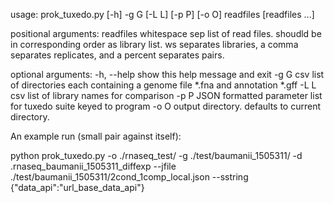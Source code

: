 usage: prok_tuxedo.py [-h] -g G [-L L] [-p P] [-o O] readfiles [readfiles ...]

positional arguments:
  readfiles   whitespace sep list of read files. shoudld be in corresponding
              order as library list. ws separates libraries, a comma separates
              replicates, and a percent separates pairs.

optional arguments:
  -h, --help  show this help message and exit
  -g G        csv list of directories each containing a genome file *.fna and
              annotation *.gff
  -L L        csv list of library names for comparison
  -p P        JSON formatted parameter list for tuxedo suite keyed to program
  -o O        output directory. defaults to current directory.


An example run (small pair against itself):

python prok_tuxedo.py -o ./rnaseq_test/ -g ./test/baumanii_1505311/ -d .rnaseq_baumanii_1505311_diffexp --jfile ./test/baumanii_1505311/2cond_1comp_local.json --sstring {"data_api":"url_base_data_api"}
